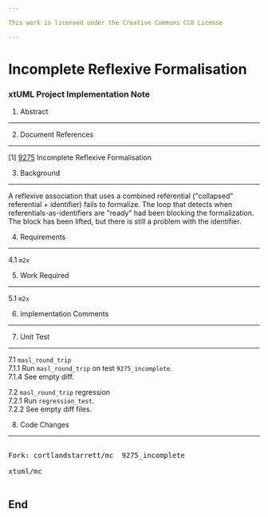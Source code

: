 ```yaml
---

This work is licensed under the Creative Commons CC0 License

---
```


# Incomplete Reflexive Formalisation
### xtUML Project Implementation Note


1. Abstract
-----------

2. Document References
----------------------
[1] [9275](https://support.onefact.net/redmine/issues/9275) Incomplete Reflexive Formalisation  

3. Background
-------------
A reflexive association that uses a combined referential ("collapsed"
referential + identifier) fails to formalize.  The loop that detects
when referentials-as-identifiers are "ready" had been blocking the
formalization.  The block has been lifted, but there is still a problem
with the identifier.

4. Requirements
---------------
4.1 `m2x`  

5. Work Required
----------------
5.1 `m2x`  

6. Implementation Comments
--------------------------

7. Unit Test
------------
7.1 `masl_round_trip`  
7.1.1 Run `masl_round_trip` on test `9275_incomplete`.  
7.1.4 See empty diff.

7.2 `masl_round_trip` regression  
7.2.1 Run `regression_test`.  
7.2.2 See empty diff files.

8. Code Changes
---------------
<pre>

Fork: cortlandstarrett/mc  9275_incomplete

xtuml/mc

</pre>

End
---

